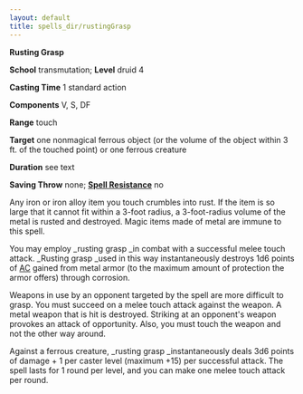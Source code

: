 ```yaml
---
layout: default
title: spells_dir/rustingGrasp
---
```

 **Rusting Grasp**

**School** transmutation; **Level** druid 4

**Casting Time** 1 standard action

**Components** V, S, DF

**Range** touch

**Target** one nonmagical ferrous object (or the volume of the object within 3 ft. of the touched point) or one ferrous creature

**Duration** see text

**Saving Throw** none; **[Spell Resistance](../../glossary#_spell-resistance)** no

Any iron or iron alloy item you touch crumbles into rust. If the item is so large that it cannot fit within a 3-foot radius, a 3-foot-radius volume of the metal is rusted and destroyed. Magic items made of metal are immune to this spell.

You may employ _rusting grasp _in combat with a successful melee touch attack. _Rusting grasp _used in this way instantaneously destroys 1d6 points of [AC](../../combat#_armor-class) gained from metal armor (to the maximum amount of protection the armor offers) through corrosion.

Weapons in use by an opponent targeted by the spell are more difficult to grasp. You must succeed on a melee touch attack against the weapon. A metal weapon that is hit is destroyed. Striking at an opponent's weapon provokes an attack of opportunity. Also, you must touch the weapon and not the other way around.

Against a ferrous creature, _rusting grasp _instantaneously deals 3d6 points of damage + 1 per caster level (maximum +15) per successful attack. The spell lasts for 1 round per level, and you can make one melee touch attack per round.

